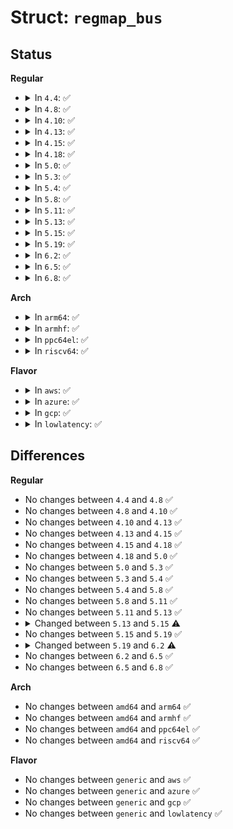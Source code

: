 # Struct: <code>regmap_bus</code>

## Status
<b>Regular</b>
<ul>
<li>
<details>
<summary>In <code>4.4</code>: ✅</summary>

```c
struct regmap_bus {
    bool fast_io;
    regmap_hw_write write;
    regmap_hw_gather_write gather_write;
    regmap_hw_async_write async_write;
    regmap_hw_reg_write reg_write;
    regmap_hw_reg_update_bits reg_update_bits;
    regmap_hw_read read;
    regmap_hw_reg_read reg_read;
    regmap_hw_free_context free_context;
    regmap_hw_async_alloc async_alloc;
    u8 read_flag_mask;
    enum regmap_endian reg_format_endian_default;
    enum regmap_endian val_format_endian_default;
    size_t max_raw_read;
    size_t max_raw_write;
};
```
</details>
</li>
<li>
<details>
<summary>In <code>4.8</code>: ✅</summary>

```c
struct regmap_bus {
    bool fast_io;
    regmap_hw_write write;
    regmap_hw_gather_write gather_write;
    regmap_hw_async_write async_write;
    regmap_hw_reg_write reg_write;
    regmap_hw_reg_update_bits reg_update_bits;
    regmap_hw_read read;
    regmap_hw_reg_read reg_read;
    regmap_hw_free_context free_context;
    regmap_hw_async_alloc async_alloc;
    u8 read_flag_mask;
    enum regmap_endian reg_format_endian_default;
    enum regmap_endian val_format_endian_default;
    size_t max_raw_read;
    size_t max_raw_write;
};
```
</details>
</li>
<li>
<details>
<summary>In <code>4.10</code>: ✅</summary>

```c
struct regmap_bus {
    bool fast_io;
    regmap_hw_write write;
    regmap_hw_gather_write gather_write;
    regmap_hw_async_write async_write;
    regmap_hw_reg_write reg_write;
    regmap_hw_reg_update_bits reg_update_bits;
    regmap_hw_read read;
    regmap_hw_reg_read reg_read;
    regmap_hw_free_context free_context;
    regmap_hw_async_alloc async_alloc;
    u8 read_flag_mask;
    enum regmap_endian reg_format_endian_default;
    enum regmap_endian val_format_endian_default;
    size_t max_raw_read;
    size_t max_raw_write;
};
```
</details>
</li>
<li>
<details>
<summary>In <code>4.13</code>: ✅</summary>

```c
struct regmap_bus {
    bool fast_io;
    regmap_hw_write write;
    regmap_hw_gather_write gather_write;
    regmap_hw_async_write async_write;
    regmap_hw_reg_write reg_write;
    regmap_hw_reg_update_bits reg_update_bits;
    regmap_hw_read read;
    regmap_hw_reg_read reg_read;
    regmap_hw_free_context free_context;
    regmap_hw_async_alloc async_alloc;
    u8 read_flag_mask;
    enum regmap_endian reg_format_endian_default;
    enum regmap_endian val_format_endian_default;
    size_t max_raw_read;
    size_t max_raw_write;
};
```
</details>
</li>
<li>
<details>
<summary>In <code>4.15</code>: ✅</summary>

```c
struct regmap_bus {
    bool fast_io;
    regmap_hw_write write;
    regmap_hw_gather_write gather_write;
    regmap_hw_async_write async_write;
    regmap_hw_reg_write reg_write;
    regmap_hw_reg_update_bits reg_update_bits;
    regmap_hw_read read;
    regmap_hw_reg_read reg_read;
    regmap_hw_free_context free_context;
    regmap_hw_async_alloc async_alloc;
    u8 read_flag_mask;
    enum regmap_endian reg_format_endian_default;
    enum regmap_endian val_format_endian_default;
    size_t max_raw_read;
    size_t max_raw_write;
};
```
</details>
</li>
<li>
<details>
<summary>In <code>4.18</code>: ✅</summary>

```c
struct regmap_bus {
    bool fast_io;
    regmap_hw_write write;
    regmap_hw_gather_write gather_write;
    regmap_hw_async_write async_write;
    regmap_hw_reg_write reg_write;
    regmap_hw_reg_update_bits reg_update_bits;
    regmap_hw_read read;
    regmap_hw_reg_read reg_read;
    regmap_hw_free_context free_context;
    regmap_hw_async_alloc async_alloc;
    u8 read_flag_mask;
    enum regmap_endian reg_format_endian_default;
    enum regmap_endian val_format_endian_default;
    size_t max_raw_read;
    size_t max_raw_write;
};
```
</details>
</li>
<li>
<details>
<summary>In <code>5.0</code>: ✅</summary>

```c
struct regmap_bus {
    bool fast_io;
    regmap_hw_write write;
    regmap_hw_gather_write gather_write;
    regmap_hw_async_write async_write;
    regmap_hw_reg_write reg_write;
    regmap_hw_reg_update_bits reg_update_bits;
    regmap_hw_read read;
    regmap_hw_reg_read reg_read;
    regmap_hw_free_context free_context;
    regmap_hw_async_alloc async_alloc;
    u8 read_flag_mask;
    enum regmap_endian reg_format_endian_default;
    enum regmap_endian val_format_endian_default;
    size_t max_raw_read;
    size_t max_raw_write;
};
```
</details>
</li>
<li>
<details>
<summary>In <code>5.3</code>: ✅</summary>

```c
struct regmap_bus {
    bool fast_io;
    regmap_hw_write write;
    regmap_hw_gather_write gather_write;
    regmap_hw_async_write async_write;
    regmap_hw_reg_write reg_write;
    regmap_hw_reg_update_bits reg_update_bits;
    regmap_hw_read read;
    regmap_hw_reg_read reg_read;
    regmap_hw_free_context free_context;
    regmap_hw_async_alloc async_alloc;
    u8 read_flag_mask;
    enum regmap_endian reg_format_endian_default;
    enum regmap_endian val_format_endian_default;
    size_t max_raw_read;
    size_t max_raw_write;
};
```
</details>
</li>
<li>
<details>
<summary>In <code>5.4</code>: ✅</summary>

```c
struct regmap_bus {
    bool fast_io;
    regmap_hw_write write;
    regmap_hw_gather_write gather_write;
    regmap_hw_async_write async_write;
    regmap_hw_reg_write reg_write;
    regmap_hw_reg_update_bits reg_update_bits;
    regmap_hw_read read;
    regmap_hw_reg_read reg_read;
    regmap_hw_free_context free_context;
    regmap_hw_async_alloc async_alloc;
    u8 read_flag_mask;
    enum regmap_endian reg_format_endian_default;
    enum regmap_endian val_format_endian_default;
    size_t max_raw_read;
    size_t max_raw_write;
};
```
</details>
</li>
<li>
<details>
<summary>In <code>5.8</code>: ✅</summary>

```c
struct regmap_bus {
    bool fast_io;
    regmap_hw_write write;
    regmap_hw_gather_write gather_write;
    regmap_hw_async_write async_write;
    regmap_hw_reg_write reg_write;
    regmap_hw_reg_update_bits reg_update_bits;
    regmap_hw_read read;
    regmap_hw_reg_read reg_read;
    regmap_hw_free_context free_context;
    regmap_hw_async_alloc async_alloc;
    u8 read_flag_mask;
    enum regmap_endian reg_format_endian_default;
    enum regmap_endian val_format_endian_default;
    size_t max_raw_read;
    size_t max_raw_write;
};
```
</details>
</li>
<li>
<details>
<summary>In <code>5.11</code>: ✅</summary>

```c
struct regmap_bus {
    bool fast_io;
    regmap_hw_write write;
    regmap_hw_gather_write gather_write;
    regmap_hw_async_write async_write;
    regmap_hw_reg_write reg_write;
    regmap_hw_reg_update_bits reg_update_bits;
    regmap_hw_read read;
    regmap_hw_reg_read reg_read;
    regmap_hw_free_context free_context;
    regmap_hw_async_alloc async_alloc;
    u8 read_flag_mask;
    enum regmap_endian reg_format_endian_default;
    enum regmap_endian val_format_endian_default;
    size_t max_raw_read;
    size_t max_raw_write;
};
```
</details>
</li>
<li>
<details>
<summary>In <code>5.13</code>: ✅</summary>

```c
struct regmap_bus {
    bool fast_io;
    regmap_hw_write write;
    regmap_hw_gather_write gather_write;
    regmap_hw_async_write async_write;
    regmap_hw_reg_write reg_write;
    regmap_hw_reg_update_bits reg_update_bits;
    regmap_hw_read read;
    regmap_hw_reg_read reg_read;
    regmap_hw_free_context free_context;
    regmap_hw_async_alloc async_alloc;
    u8 read_flag_mask;
    enum regmap_endian reg_format_endian_default;
    enum regmap_endian val_format_endian_default;
    size_t max_raw_read;
    size_t max_raw_write;
};
```
</details>
</li>
<li>
<details>
<summary>In <code>5.15</code>: ✅</summary>

```c
struct regmap_bus {
    bool fast_io;
    regmap_hw_write write;
    regmap_hw_gather_write gather_write;
    regmap_hw_async_write async_write;
    regmap_hw_reg_write reg_write;
    regmap_hw_reg_update_bits reg_update_bits;
    regmap_hw_read read;
    regmap_hw_reg_read reg_read;
    regmap_hw_free_context free_context;
    regmap_hw_async_alloc async_alloc;
    u8 read_flag_mask;
    enum regmap_endian reg_format_endian_default;
    enum regmap_endian val_format_endian_default;
    size_t max_raw_read;
    size_t max_raw_write;
    bool free_on_exit;
};
```
</details>
</li>
<li>
<details>
<summary>In <code>5.19</code>: ✅</summary>

```c
struct regmap_bus {
    bool fast_io;
    regmap_hw_write write;
    regmap_hw_gather_write gather_write;
    regmap_hw_async_write async_write;
    regmap_hw_reg_write reg_write;
    regmap_hw_reg_update_bits reg_update_bits;
    regmap_hw_read read;
    regmap_hw_reg_read reg_read;
    regmap_hw_free_context free_context;
    regmap_hw_async_alloc async_alloc;
    u8 read_flag_mask;
    enum regmap_endian reg_format_endian_default;
    enum regmap_endian val_format_endian_default;
    size_t max_raw_read;
    size_t max_raw_write;
    bool free_on_exit;
};
```
</details>
</li>
<li>
<details>
<summary>In <code>6.2</code>: ✅</summary>

```c
struct regmap_bus {
    bool fast_io;
    regmap_hw_write write;
    regmap_hw_gather_write gather_write;
    regmap_hw_async_write async_write;
    regmap_hw_reg_write reg_write;
    regmap_hw_reg_noinc_write reg_noinc_write;
    regmap_hw_reg_update_bits reg_update_bits;
    regmap_hw_read read;
    regmap_hw_reg_read reg_read;
    regmap_hw_reg_noinc_read reg_noinc_read;
    regmap_hw_free_context free_context;
    regmap_hw_async_alloc async_alloc;
    u8 read_flag_mask;
    enum regmap_endian reg_format_endian_default;
    enum regmap_endian val_format_endian_default;
    size_t max_raw_read;
    size_t max_raw_write;
    bool free_on_exit;
};
```
</details>
</li>
<li>
<details>
<summary>In <code>6.5</code>: ✅</summary>

```c
struct regmap_bus {
    bool fast_io;
    bool free_on_exit;
    regmap_hw_write write;
    regmap_hw_gather_write gather_write;
    regmap_hw_async_write async_write;
    regmap_hw_reg_write reg_write;
    regmap_hw_reg_noinc_write reg_noinc_write;
    regmap_hw_reg_update_bits reg_update_bits;
    regmap_hw_read read;
    regmap_hw_reg_read reg_read;
    regmap_hw_reg_noinc_read reg_noinc_read;
    regmap_hw_free_context free_context;
    regmap_hw_async_alloc async_alloc;
    u8 read_flag_mask;
    enum regmap_endian reg_format_endian_default;
    enum regmap_endian val_format_endian_default;
    size_t max_raw_read;
    size_t max_raw_write;
};
```
</details>
</li>
<li>
<details>
<summary>In <code>6.8</code>: ✅</summary>

```c
struct regmap_bus {
    bool fast_io;
    bool free_on_exit;
    regmap_hw_write write;
    regmap_hw_gather_write gather_write;
    regmap_hw_async_write async_write;
    regmap_hw_reg_write reg_write;
    regmap_hw_reg_noinc_write reg_noinc_write;
    regmap_hw_reg_update_bits reg_update_bits;
    regmap_hw_read read;
    regmap_hw_reg_read reg_read;
    regmap_hw_reg_noinc_read reg_noinc_read;
    regmap_hw_free_context free_context;
    regmap_hw_async_alloc async_alloc;
    u8 read_flag_mask;
    enum regmap_endian reg_format_endian_default;
    enum regmap_endian val_format_endian_default;
    size_t max_raw_read;
    size_t max_raw_write;
};
```
</details>
</li>
</ul>
<b>Arch</b>
<ul>
<li>
<details>
<summary>In <code>arm64</code>: ✅</summary>

```c
struct regmap_bus {
    bool fast_io;
    regmap_hw_write write;
    regmap_hw_gather_write gather_write;
    regmap_hw_async_write async_write;
    regmap_hw_reg_write reg_write;
    regmap_hw_reg_update_bits reg_update_bits;
    regmap_hw_read read;
    regmap_hw_reg_read reg_read;
    regmap_hw_free_context free_context;
    regmap_hw_async_alloc async_alloc;
    u8 read_flag_mask;
    enum regmap_endian reg_format_endian_default;
    enum regmap_endian val_format_endian_default;
    size_t max_raw_read;
    size_t max_raw_write;
};
```
</details>
</li>
<li>
<details>
<summary>In <code>armhf</code>: ✅</summary>

```c
struct regmap_bus {
    bool fast_io;
    regmap_hw_write write;
    regmap_hw_gather_write gather_write;
    regmap_hw_async_write async_write;
    regmap_hw_reg_write reg_write;
    regmap_hw_reg_update_bits reg_update_bits;
    regmap_hw_read read;
    regmap_hw_reg_read reg_read;
    regmap_hw_free_context free_context;
    regmap_hw_async_alloc async_alloc;
    u8 read_flag_mask;
    enum regmap_endian reg_format_endian_default;
    enum regmap_endian val_format_endian_default;
    size_t max_raw_read;
    size_t max_raw_write;
};
```
</details>
</li>
<li>
<details>
<summary>In <code>ppc64el</code>: ✅</summary>

```c
struct regmap_bus {
    bool fast_io;
    regmap_hw_write write;
    regmap_hw_gather_write gather_write;
    regmap_hw_async_write async_write;
    regmap_hw_reg_write reg_write;
    regmap_hw_reg_update_bits reg_update_bits;
    regmap_hw_read read;
    regmap_hw_reg_read reg_read;
    regmap_hw_free_context free_context;
    regmap_hw_async_alloc async_alloc;
    u8 read_flag_mask;
    enum regmap_endian reg_format_endian_default;
    enum regmap_endian val_format_endian_default;
    size_t max_raw_read;
    size_t max_raw_write;
};
```
</details>
</li>
<li>
<details>
<summary>In <code>riscv64</code>: ✅</summary>

```c
struct regmap_bus {
    bool fast_io;
    regmap_hw_write write;
    regmap_hw_gather_write gather_write;
    regmap_hw_async_write async_write;
    regmap_hw_reg_write reg_write;
    regmap_hw_reg_update_bits reg_update_bits;
    regmap_hw_read read;
    regmap_hw_reg_read reg_read;
    regmap_hw_free_context free_context;
    regmap_hw_async_alloc async_alloc;
    u8 read_flag_mask;
    enum regmap_endian reg_format_endian_default;
    enum regmap_endian val_format_endian_default;
    size_t max_raw_read;
    size_t max_raw_write;
};
```
</details>
</li>
</ul>
<b>Flavor</b>
<ul>
<li>
<details>
<summary>In <code>aws</code>: ✅</summary>

```c
struct regmap_bus {
    bool fast_io;
    regmap_hw_write write;
    regmap_hw_gather_write gather_write;
    regmap_hw_async_write async_write;
    regmap_hw_reg_write reg_write;
    regmap_hw_reg_update_bits reg_update_bits;
    regmap_hw_read read;
    regmap_hw_reg_read reg_read;
    regmap_hw_free_context free_context;
    regmap_hw_async_alloc async_alloc;
    u8 read_flag_mask;
    enum regmap_endian reg_format_endian_default;
    enum regmap_endian val_format_endian_default;
    size_t max_raw_read;
    size_t max_raw_write;
};
```
</details>
</li>
<li>
<details>
<summary>In <code>azure</code>: ✅</summary>

```c
struct regmap_bus {
    bool fast_io;
    regmap_hw_write write;
    regmap_hw_gather_write gather_write;
    regmap_hw_async_write async_write;
    regmap_hw_reg_write reg_write;
    regmap_hw_reg_update_bits reg_update_bits;
    regmap_hw_read read;
    regmap_hw_reg_read reg_read;
    regmap_hw_free_context free_context;
    regmap_hw_async_alloc async_alloc;
    u8 read_flag_mask;
    enum regmap_endian reg_format_endian_default;
    enum regmap_endian val_format_endian_default;
    size_t max_raw_read;
    size_t max_raw_write;
};
```
</details>
</li>
<li>
<details>
<summary>In <code>gcp</code>: ✅</summary>

```c
struct regmap_bus {
    bool fast_io;
    regmap_hw_write write;
    regmap_hw_gather_write gather_write;
    regmap_hw_async_write async_write;
    regmap_hw_reg_write reg_write;
    regmap_hw_reg_update_bits reg_update_bits;
    regmap_hw_read read;
    regmap_hw_reg_read reg_read;
    regmap_hw_free_context free_context;
    regmap_hw_async_alloc async_alloc;
    u8 read_flag_mask;
    enum regmap_endian reg_format_endian_default;
    enum regmap_endian val_format_endian_default;
    size_t max_raw_read;
    size_t max_raw_write;
};
```
</details>
</li>
<li>
<details>
<summary>In <code>lowlatency</code>: ✅</summary>

```c
struct regmap_bus {
    bool fast_io;
    regmap_hw_write write;
    regmap_hw_gather_write gather_write;
    regmap_hw_async_write async_write;
    regmap_hw_reg_write reg_write;
    regmap_hw_reg_update_bits reg_update_bits;
    regmap_hw_read read;
    regmap_hw_reg_read reg_read;
    regmap_hw_free_context free_context;
    regmap_hw_async_alloc async_alloc;
    u8 read_flag_mask;
    enum regmap_endian reg_format_endian_default;
    enum regmap_endian val_format_endian_default;
    size_t max_raw_read;
    size_t max_raw_write;
};
```
</details>
</li>
</ul>

## Differences
<b>Regular</b>
<ul>
<li>
No changes between <code>4.4</code> and <code>4.8</code> ✅
</li>
<li>
No changes between <code>4.8</code> and <code>4.10</code> ✅
</li>
<li>
No changes between <code>4.10</code> and <code>4.13</code> ✅
</li>
<li>
No changes between <code>4.13</code> and <code>4.15</code> ✅
</li>
<li>
No changes between <code>4.15</code> and <code>4.18</code> ✅
</li>
<li>
No changes between <code>4.18</code> and <code>5.0</code> ✅
</li>
<li>
No changes between <code>5.0</code> and <code>5.3</code> ✅
</li>
<li>
No changes between <code>5.3</code> and <code>5.4</code> ✅
</li>
<li>
No changes between <code>5.4</code> and <code>5.8</code> ✅
</li>
<li>
No changes between <code>5.8</code> and <code>5.11</code> ✅
</li>
<li>
No changes between <code>5.11</code> and <code>5.13</code> ✅
</li>
<li>
<details>
<summary>Changed between <code>5.13</code> and <code>5.15</code> ⚠️</summary>
<ul>
<li>
<b>Field added. </b>
<code>bool free_on_exit</code>
</li>
</ul>
</details>
</li>
<li>
No changes between <code>5.15</code> and <code>5.19</code> ✅
</li>
<li>
<details>
<summary>Changed between <code>5.19</code> and <code>6.2</code> ⚠️</summary>
<ul>
<li>
<b>Field added. </b>
<code>regmap_hw_reg_noinc_write reg_noinc_write</code>
</li>
<li>
<b>Field added. </b>
<code>regmap_hw_reg_noinc_read reg_noinc_read</code>
</li>
</ul>
</details>
</li>
<li>
No changes between <code>6.2</code> and <code>6.5</code> ✅
</li>
<li>
No changes between <code>6.5</code> and <code>6.8</code> ✅
</li>
</ul>
<b>Arch</b>
<ul>
<li>
No changes between <code>amd64</code> and <code>arm64</code> ✅
</li>
<li>
No changes between <code>amd64</code> and <code>armhf</code> ✅
</li>
<li>
No changes between <code>amd64</code> and <code>ppc64el</code> ✅
</li>
<li>
No changes between <code>amd64</code> and <code>riscv64</code> ✅
</li>
</ul>
<b>Flavor</b>
<ul>
<li>
No changes between <code>generic</code> and <code>aws</code> ✅
</li>
<li>
No changes between <code>generic</code> and <code>azure</code> ✅
</li>
<li>
No changes between <code>generic</code> and <code>gcp</code> ✅
</li>
<li>
No changes between <code>generic</code> and <code>lowlatency</code> ✅
</li>
</ul>

